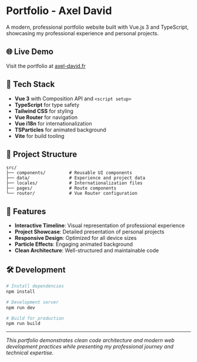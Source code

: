 # Portfolio - Axel David

A modern, professional portfolio website built with Vue.js 3 and TypeScript, showcasing my professional experience and personal projects.

## 🌐 Live Demo

Visit the portfolio at [axel-david.fr](https://axel-david.fr/)

## 🚀 Tech Stack

- **Vue 3** with Composition API and `<script setup>`
- **TypeScript** for type safety
- **Tailwind CSS** for styling
- **Vue Router** for navigation
- **Vue i18n** for internationalization
- **TSParticles** for animated background
- **Vite** for build tooling

## 📁 Project Structure

```
src/
├── components/         # Reusable UI components
├── data/               # Experience and project data
├── locales/            # Internationalization files
├── pages/              # Route components
└── router/             # Vue Router configuration
```

## 🎯 Features

- **Interactive Timeline**: Visual representation of professional experience
- **Project Showcase**: Detailed presentation of personal projects
- **Responsive Design**: Optimized for all device sizes
- **Particle Effects**: Engaging animated background
- **Clean Architecture**: Well-structured and maintainable code

## 🛠️ Development

```bash
# Install dependencies
npm install

# Development server
npm run dev

# Build for production
npm run build
```

---

*This portfolio demonstrates clean code architecture and modern web development practices while presenting my professional journey and technical expertise.*
